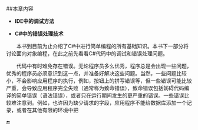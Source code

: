 ##本章内容

* **IDE中的调试方法**

* **C#中的错误处理技术**

&emsp;&emsp;本书到目前为止介绍了C#中进行简单编程的所有基础知识。本书下一部分将讨论面向对象编程，在此之前先看看C#代码中的调试和错误处理问题。

&emsp;&emsp;代码中有时难免存在错误。无论程序员多么优秀，程序总是会出现一些问题，优秀的程序员必须意识到这一点，并准备好解决这些问题。当然，一些问题比较小，不会影响应用程序的执行，例如，按钮上的拼写错误等，但一些错误可能比较严重，会导致应用程序完全失败（通常称为致命错误），致命错误包括妨碍代码编译的简单错误（语法错误），或者只在运行期间发生的更严重的错误。一些错误比较难注意到。例如，也许因为缺少请求的字段，应用程序不能给数据库添加一个记录，或者在其他有限的环境中把



🔚
